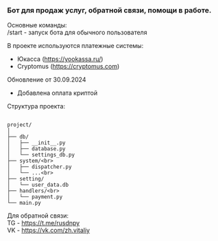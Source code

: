 ### Бот для продаж услуг, обратной связи, помощи в работе.

Основные команды:\
/start - запуск бота для обычного пользователя

В проекте используются платежные системы:
- Юкасса (https://yookassa.ru/)
- Сryptomus (https://cryptomus.com)


Обновление от 30.09.2024 
- Добавлена оплата криптой

Структура проекта:

```bazaar

project/
│
├── db/
│   ├── __init__.py        
│   ├── database.py      
│   └── settings_db.py      
├── system/<br>
│   ├── dispatcher.py      
│   └── ...<br>
├── setting/
│   └── user_data.db        
├── handlers/<br>
│   └── payment.py       
└── main.py   

```

Для обратной связи:\
TG - https://t.me/rusdnpy \
VK - https://vk.com/zh.vitaliy
